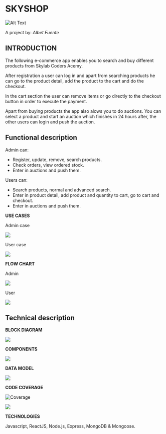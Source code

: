 # SKYSHOP


![Alt Text](https://media.giphy.com/media/CIJsP7PsWvZM4/giphy.gif)

A project by: 
*Albet Fuente*

## INTRODUCTION
The following e-commerce app enables you to search and buy different products from Skylab Coders Acemy.

After registration a user can log in and apart from searching products he can go to the product detail, add the product to the cart and do the checkout.

In the cart section the user can remove items or go directly to the checkout button in order to execute the payment.

Apart from buying products the app also alows you to do auctions.
You can select a product and start an auction which finishes in 24 hours after, the other users can login and push the auction.

## Functional description
Admin can:
* Register, update, remove, search products.
* Check orders, view ordered stock.
* Enter in auctions and push them.

Users can:
* Search products, normal and advanced search.
* Enter in product detail, add product and quantity to cart, go to cart and checkout.
* Enter in auctions and push them.


**USE CASES**

Admin case

![](images/admin-usecases.PNG)

User case

![](images/user-usecases.PNG)

**FLOW CHART**

Admin

![](images/flow-chart-admin.PNG)

User

![](images/flow-chart-user.PNG)

## Technical description

**BLOCK DIAGRAM**

![](images/BlockDiagram.PNG)

**COMPONENTS**

![](images/components-final.PNG)

**DATA MODEL**

![](images/dataModelUpdate.PNG)

**CODE COVERAGE**

![Coverage](https://img.shields.io/badge/Coverage-96%25-green.svg)


![](images/test-coverage-api.PNG)

**TECHNOLOGIES**

Javascript, ReactJS, Node.js, Express, MongoDB & Mongoose.
